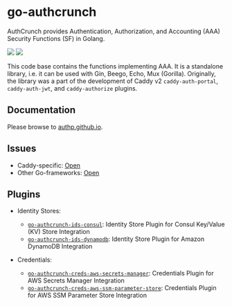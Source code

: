 # go-authcrunch

AuthCrunch provides Authentication, Authorization, and Accounting (AAA)
Security Functions (SF) in Golang.

<a href="https://github.com/oskoi/go-authcrunch/actions/" target="_blank"><img src="https://github.com/oskoi/go-authcrunch/workflows/build/badge.svg?branch=main"></a>
<a href="https://pkg.go.dev/github.com/oskoi/go-authcrunch" target="_blank"><img src="https://img.shields.io/badge/godoc-reference-blue.svg"></a>

This code base contains the functions implementing AAA. It is a
standalone library, i.e. it can be used with Gin, Beego, Echo,
Mux (Gorilla). Originally, the library was a part of the development
of Caddy v2 `caddy-auth-portal`, `caddy-auth-jwt`, and
`caddy-authorize` plugins.

## Documentation

Please browse to [authp.github.io](https://authp.github.io/).

## Issues

* Caddy-specific: [Open](https://github.com/greenpau/caddy-security/issues/new/choose)
* Other Go-frameworks: [Open](https://github.com/oskoi/go-authcrunch/issues/new/choose)

## Plugins

* Identity Stores:
  - [`go-authcrunch-ids-consul`](https://github.com/oskoi/go-authcrunch-ids-consul): Identity Store Plugin for Consul Key/Value (KV) Store Integration
  - [`go-authcrunch-ids-dynamodb`](https://github.com/oskoi/go-authcrunch-ids-dynamodb): Identity Store Plugin for Amazon DynamoDB Integration

* Credentials:
  - [`go-authcrunch-creds-aws-secrets-manager`](https://github.com/oskoi/go-authcrunch-creds-aws-secrets-manager): Credentials Plugin for AWS Secrets Manager Integration
  - [`go-authcrunch-creds-aws-ssm-parameter-store`](https://github.com/oskoi/go-authcrunch-creds-aws-ssm-parameter-store): Credentials Plugin for AWS SSM Parameter Store Integration
